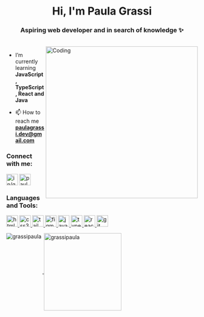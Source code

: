 
<h1 align="center">Hi, I'm Paula Grassi </h1>
<h3 align="center">Aspiring web developer and in search of knowledge ✨</h3><br />
<img align="right" alt="Coding" width="400" src="https://i.pinimg.com/564x/2f/f6/be/2ff6bea2b81907e48ae3daac5791b6a3.jpg">


- I’m currently learning **JavaScript, TypeScript, React and Java**

- 📫 How to reach me **paulagrassi.dev@gmail.com**

<h3 align="left">Connect with me:</h3>
<p align="left">
<a href="https://linkedin.com/in/in/grassi-paula/" target="blank"><img align="center" src="https://img.shields.io/badge/LinkedIn-0077B5?style=for-the-badge&logo=linkedin&logoColor=white" alt="in/grassi-paula/" height="30" /></a>
<a href="https://instagram.com/paula.kamelot" target="blank"><img align="center" src="https://img.shields.io/badge/Instagram-E4405F?style=for-the-badge&logo=instagram&logoColor=white" alt="paula.kamelot" height="30" /></a>
</p>

<h3 align="left">Languages and Tools:</h3>
<p align="left">
<a href="https://www.w3.org/html/" target="_blank" rel="noreferrer"> <img src="https://img.shields.io/badge/HTML5-E34F26?style=for-the-badge&logo=html5&logoColor=white" alt="html5" height="30" /> 
<a href="https://www.w3schools.com/css/" target="_blank" rel="noreferrer"> <img src="https://img.shields.io/badge/CSS3-1572B6?style=for-the-badge&logo=css3&logoColor=white" alt="css3" height="30" /> 
<a href="https://tailwindcss.com/" target="_blank" rel="noreferrer"> <img src="https://img.shields.io/badge/Tailwind_CSS-38B2AC?style=for-the-badge&logo=tailwind-css&logoColor=white" alt="tailwind" height="30" /> 
<a href="https://www.figma.com/" target="_blank" rel="noreferrer"> <img src="https://img.shields.io/badge/Figma-F24E1E?style=for-the-badge&logo=figma&logoColor=white" alt="figma" height="30" /> 
<a href="https://developer.mozilla.org/en-US/docs/Web/JavaScript" target="_blank" rel="noreferrer"> <img src="https://img.shields.io/badge/JavaScript-F7DF1E?style=for-the-badge&logo=javascript&logoColor=black" alt="javascript" height="30" />
<a href="https://www.typescriptlang.org/" target="_blank" rel="noreferrer"> <img src="https://img.shields.io/badge/TypeScript-007ACC?style=for-the-badge&logo=typescript&logoColor=white" alt="typescript" height="30" />
<a href="https://reactjs.org/" target="_blank" rel="noreferrer"> <img src="https://img.shields.io/badge/React-20232A?style=for-the-badge&logo=react&logoColor=61DAFB" alt="react" height="30" />
<a href="https://git-scm.com/" target="_blank" rel="noreferrer"> <img src="https://img.shields.io/badge/GIT-E44C30?style=for-the-badge&logo=git&logoColor=white" alt="git" height="30" /> 
</p>


<p><img align="left" src="https://github-readme-stats.vercel.app/api/top-langs?username=grassipaula&show_icons=true&theme=aura_dark" alt="grassipaula" /></p>

<p>&nbsp;<img align="center" height="204" src="https://github-readme-stats.vercel.app/api?username=grassipaula&show_icons=true&theme=aura_dark" alt="grassipaula" /></p>


